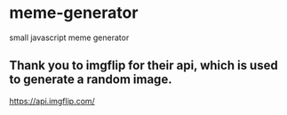 # meme-generator
small javascript meme generator


## Thank you to imgflip for their api, which is used to generate a random image.
https://api.imgflip.com/
